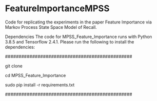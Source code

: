 # FeatureImportanceMPSS

Code for replicating the experiments in the paper Feature Importance via Markov Process State Space Model of Recall.

Dependencies
The code for MPSS_Feature_Importance runs with Python 3.8.5 and Tensorflow 2.4.1. Please run the following to install the dependencies:


###############################################

git clone

cd MPSS_Feature_Importance

sudo pip install -r requirements.txt

###############################################

